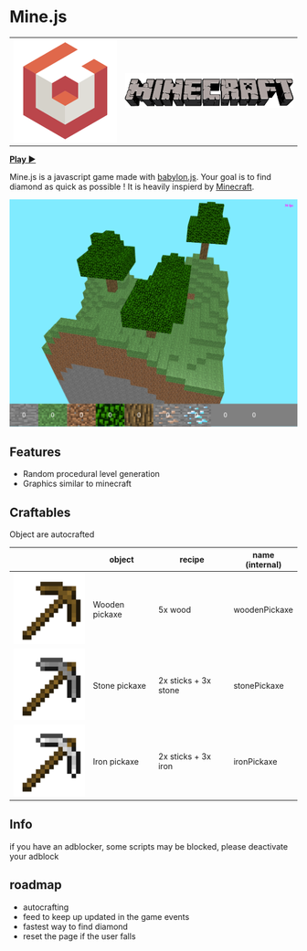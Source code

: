 # Mine.js

|                                        |                                   |
| -------------------------------------- | --------------------------------- |
| ![Image of the game](docs/babylon.png) | ![Image of the game](docs/mc.png) |

**[Play ▶](https://mrgove10.github.io/Mine.Js/)**

Mine.js is a javascript game made with [babylon.js](https://www.babylonjs.com/).
Your goal is to find diamond as quick as possible ! It is heavily inspierd by [Minecraft](https://minecraft.net/).

![Image of the game](docs/gameplay.png)

## Features

- Random procedural level generation
- Graphics similar to minecraft

## Craftables

Object are autocrafted

|                                                  | object         | recipe               | name (internal) |
| ------------------------------------------------ | -------------- | -------------------- | --------------- |
| ![woodenPickaxe](images/craft/woodenPickaxe.png) | Wooden pickaxe | 5x wood              | woodenPickaxe   |
| ![stonePickaxe](images/craft/stonePickaxe.png)   | Stone pickaxe  | 2x sticks + 3x stone | stonePickaxe    |
| ![ironPickaxe](images/craft/ironPickaxe.png)     | Iron pickaxe   | 2x sticks + 3x iron  | ironPickaxe     |

## Info

if you have an adblocker, some scripts may be blocked, please deactivate your adblock

## roadmap

- autocrafting
- feed to keep up updated in the game events
- fastest way to find diamond
- reset the page if the user falls

